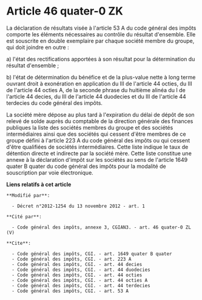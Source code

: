 # Article 46 quater-0 ZK

La déclaration de résultats visée à l'article 53 A du code général des impôts comporte les éléments nécessaires au contrôle
du résultat d'ensemble. Elle est souscrite en double exemplaire par chaque société membre du groupe, qui doit joindre en
outre : 

a) l'état des rectifications apportées à son résultat pour la détermination du résultat d'ensemble ; 

b) l'état de détermination du bénéfice et de la plus-value nette à long terme ouvrant droit à exonération en application du
III de l'article 44 octies, du III de l'article 44 octies A, de la seconde phrase du huitième alinéa du I de l'article 44
decies, du III de l'article 44 duodecies et du III de l'article 44 terdecies du code général des impôts. 

La société mère dépose au plus tard à l'expiration du délai de dépôt de son relevé de solde auprès du comptable de la
direction générale des finances publiques la liste des sociétés membres du groupe et des sociétés intermédiaires ainsi que
des sociétés qui cessent d'être membres de ce groupe défini à l'article 223 A du code général des impôts ou qui cessent
d'être qualifiées de sociétés intermédiaires. Cette liste indique le taux de détention directe et indirecte par la société
mère. Cette liste constitue une annexe à la déclaration d'impôt sur les sociétés au sens de l'article 1649 quater B quater du
code général des impôts pour la modalité de souscription par voie électronique.

**Liens relatifs à cet article**

	**Modifié par**:

	  - Décret n°2012-1254 du 13 novembre 2012 - art. 1

	**Cité par**:

	  - Code général des impôts, annexe 3, CGIAN3. - art. 46 quater-0 ZL (V)

	**Cite**:

	  - Code général des impôts, CGI. - art. 1649 quater B quater
	  - Code général des impôts, CGI. - art. 223 A
	  - Code général des impôts, CGI. - art. 44 decies
	  - Code général des impôts, CGI. - art. 44 duodecies
	  - Code général des impôts, CGI. - art. 44 octies
	  - Code général des impôts, CGI. - art. 44 octies A
	  - Code général des impôts, CGI. - art. 44 terdecies
	  - Code général des impôts, CGI. - art. 53 A

